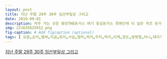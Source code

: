```yaml
---
layout: post
title: 지난 주말 29주 30주 임산부일상 그리고 
date: 2019-09-01
description: 자주 가는 곳은 동탄THE돈가스 여기 등심돈가스 최애인데 이 날은 치즈 돈가스가 땡겨서 치즈로 29주 심심해 하는 널 위해 집 근처 슬라임카페 동탄 슬라임팡팡 엄마도 작고 반짝이는 것들 참 좋아해 
img: 221635625912.png
fig-caption: # Add figcaption (optional)
tags: [ 요즘,순이,벌써,지금,로리,사실,얼마,럭키,우리,럭키,이제,정도,광복절,차니,태극기,볼일,차니,버스,타고,수원,부터,버스,간식,꿈나라,당진,정도,생각,도착,엄마,차니,돈가스,자주,여기,등심,돈가스,최애,치즈,돈가스,치즈,벌써,이제,점점,요즘,부종,시작,점점,체중,이상,증가,둘째,로만,벌써,폭망,위해,근처,엄마,작고,엄마,네일,기분,전환,만족,요기,네일,방황,도중,엄마,모두,만족,준곳,누우,폭풍,발차기,차기,이제,툭툭,정도,피부,엄마,병원,입원,당시,자주,찹쌀,도넛,정말,최고,아침,한림대,사실,가슴,요즘,조금,일상,동안,엄마,서로,위로,엄마,계속,생활,김밥,실력,발휘,엄마,여기,새끼,저기,새끼,이모,엄마,바람,오늘,극복,하자,우리,가족 ]
---
```

[지난 주말 29주 30주 임산부일상 그리고 ](https://blog.naver.com/kryung7458?Redirect=Log&logNo=221635625912)